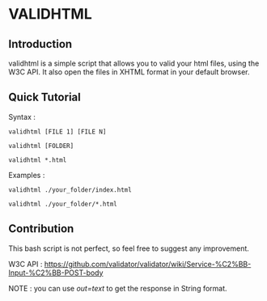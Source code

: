 # VALIDHTML

## Introduction

validhtml is a simple script that allows you to valid your html files, using the W3C API. It also open the files in XHTML format in your default browser.

## Quick Tutorial

Syntax : 

```
validhtml [FILE 1] [FILE N]
```
```
validhtml [FOLDER]
```
```
validhtml *.html
```

Examples :

```
validhtml ./your_folder/index.html
```
```
validhtml ./your_folder/*.html
```

## Contribution

This bash script is not perfect, so feel free to suggest any improvement. 

W3C API : https://github.com/validator/validator/wiki/Service-%C2%BB-Input-%C2%BB-POST-body

NOTE : you can use *out=text* to get the response in String format.